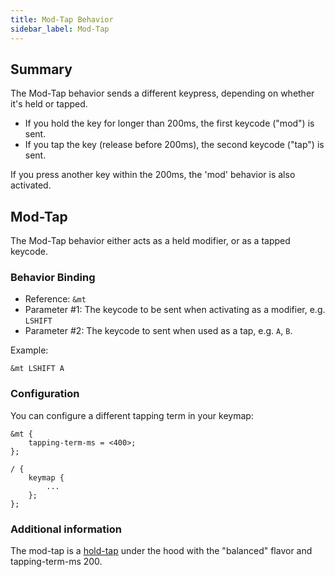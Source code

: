 ```yaml
---
title: Mod-Tap Behavior
sidebar_label: Mod-Tap
---
```


## Summary

The Mod-Tap behavior sends a different keypress, depending on whether it's held or tapped.

- If you hold the key for longer than 200ms, the first keycode ("mod") is sent.
- If you tap the key (release before 200ms), the second keycode ("tap") is sent.

If you press another key within the 200ms, the 'mod' behavior is also activated.

## Mod-Tap

The Mod-Tap behavior either acts as a held modifier, or as a tapped keycode.

### Behavior Binding

- Reference: `&mt`
- Parameter #1: The keycode to be sent when activating as a modifier, e.g. `LSHIFT`
- Parameter #2: The keycode to sent when used as a tap, e.g. `A`, `B`.

Example:

```
&mt LSHIFT A
```

### Configuration

You can configure a different tapping term in your keymap:

```
&mt {
    tapping-term-ms = <400>;
};

/ {
    keymap {
        ...
    };
};
```

### Additional information

The mod-tap is a [hold-tap](./hold-tap.md) under the hood with the "balanced" flavor and tapping-term-ms 200.
